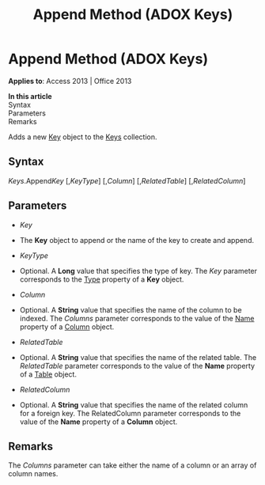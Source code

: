 ﻿---
title: Append Method (ADOX Keys)
TOCTitle: Append Method (ADOX Keys)
ms:assetid: 14d6e8d7-5c9e-a422-47d6-ebfd9dd7a120
ms:mtpsurl: https://msdn.microsoft.com/library/JJ248913(v=office.15)
ms:contentKeyID: 48543396
ms.date: 09/18/2015
mtps_version: v=office.15
---

# Append Method (ADOX Keys)


**Applies to**: Access 2013 | Office 2013

**In this article**  
Syntax  
Parameters  
Remarks  

Adds a new [Key](key-object-adox.md) object to the [Keys](keys-collection-adox.md) collection.

## Syntax

*Keys*.Append*Key* \[,*KeyType*\] \[,*Column*\] \[,*RelatedTable*\] \[,*RelatedColumn*\]

## Parameters

  - *Key*

  - The **Key** object to append or the name of the key to create and append.

  - *KeyType*

  - Optional. A **Long** value that specifies the type of key. The *Key* parameter corresponds to the [Type](https://msdn.microsoft.com/library/jj248879\(v=office.15\)) property of a **Key** object.

  - *Column*

  - Optional. A **String** value that specifies the name of the column to be indexed. The *Columns* parameter corresponds to the value of the [Name](name-property-adox.md) property of a [Column](column-object-adox.md) object.

  - *RelatedTable*

  - Optional. A **String** value that specifies the name of the related table. The *RelatedTable* parameter corresponds to the value of the **Name** property of a [Table](table-object-adox.md) object.

  - *RelatedColumn*

  - Optional. A **String** value that specifies the name of the related column for a foreign key. The RelatedColumn parameter corresponds to the value of the **Name** property of a **Column** object.

## Remarks

The *Columns* parameter can take either the name of a column or an array of column names.

